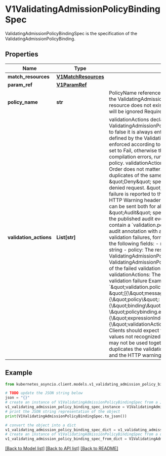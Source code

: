 # V1ValidatingAdmissionPolicyBindingSpec

ValidatingAdmissionPolicyBindingSpec is the specification of the ValidatingAdmissionPolicyBinding.

## Properties

Name | Type | Description | Notes
------------ | ------------- | ------------- | -------------
**match_resources** | [**V1MatchResources**](V1MatchResources.md) |  | [optional] 
**param_ref** | [**V1ParamRef**](V1ParamRef.md) |  | [optional] 
**policy_name** | **str** | PolicyName references a ValidatingAdmissionPolicy name which the ValidatingAdmissionPolicyBinding binds to. If the referenced resource does not exist, this binding is considered invalid and will be ignored Required. | [optional] 
**validation_actions** | **List[str]** | validationActions declares how Validations of the referenced ValidatingAdmissionPolicy are enforced. If a validation evaluates to false it is always enforced according to these actions.  Failures defined by the ValidatingAdmissionPolicy&#39;s FailurePolicy are enforced according to these actions only if the FailurePolicy is set to Fail, otherwise the failures are ignored. This includes compilation errors, runtime errors and misconfigurations of the policy.  validationActions is declared as a set of action values. Order does not matter. validationActions may not contain duplicates of the same action.  The supported actions values are:  \&quot;Deny\&quot; specifies that a validation failure results in a denied request.  \&quot;Warn\&quot; specifies that a validation failure is reported to the request kubernetes_asyncio.client in HTTP Warning headers, with a warning code of 299. Warnings can be sent both for allowed or denied admission responses.  \&quot;Audit\&quot; specifies that a validation failure is included in the published audit event for the request. The audit event will contain a &#x60;validation.policy.admission.k8s.io/validation_failure&#x60; audit annotation with a value containing the details of the validation failures, formatted as a JSON list of objects, each with the following fields: - message: The validation failure message string - policy: The resource name of the ValidatingAdmissionPolicy - binding: The resource name of the ValidatingAdmissionPolicyBinding - expressionIndex: The index of the failed validations in the ValidatingAdmissionPolicy - validationActions: The enforcement actions enacted for the validation failure Example audit annotation: &#x60;\&quot;validation.policy.admission.k8s.io/validation_failure\&quot;: \&quot;[{\\\&quot;message\\\&quot;: \\\&quot;Invalid value\\\&quot;, {\\\&quot;policy\\\&quot;: \\\&quot;policy.example.com\\\&quot;, {\\\&quot;binding\\\&quot;: \\\&quot;policybinding.example.com\\\&quot;, {\\\&quot;expressionIndex\\\&quot;: \\\&quot;1\\\&quot;, {\\\&quot;validationActions\\\&quot;: [\\\&quot;Audit\\\&quot;]}]\&quot;&#x60;  Clients should expect to handle additional values by ignoring any values not recognized.  \&quot;Deny\&quot; and \&quot;Warn\&quot; may not be used together since this combination needlessly duplicates the validation failure both in the API response body and the HTTP warning headers.  Required. | [optional] 

## Example

```python
from kubernetes_asyncio.client.models.v1_validating_admission_policy_binding_spec import V1ValidatingAdmissionPolicyBindingSpec

# TODO update the JSON string below
json = "{}"
# create an instance of V1ValidatingAdmissionPolicyBindingSpec from a JSON string
v1_validating_admission_policy_binding_spec_instance = V1ValidatingAdmissionPolicyBindingSpec.from_json(json)
# print the JSON string representation of the object
print(V1ValidatingAdmissionPolicyBindingSpec.to_json())

# convert the object into a dict
v1_validating_admission_policy_binding_spec_dict = v1_validating_admission_policy_binding_spec_instance.to_dict()
# create an instance of V1ValidatingAdmissionPolicyBindingSpec from a dict
v1_validating_admission_policy_binding_spec_from_dict = V1ValidatingAdmissionPolicyBindingSpec.from_dict(v1_validating_admission_policy_binding_spec_dict)
```
[[Back to Model list]](../README.md#documentation-for-models) [[Back to API list]](../README.md#documentation-for-api-endpoints) [[Back to README]](../README.md)


